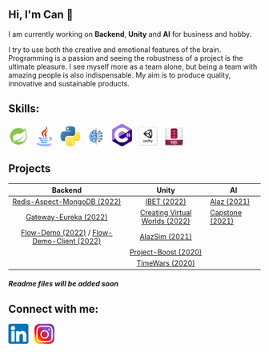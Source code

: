 ## Hi, I'm Can :wave:

I am currently working on <strong>Backend</strong>, <strong>Unity</strong> and <strong>AI</strong> for business and hobby.

I try to use both the creative and emotional features of the brain. Programming is a passion and seeing the robustness of a project is the ultimate pleasure. I see myself more as a team alone, but being a team with amazing people is also indispensable. My aim is to produce quality, innovative and sustainable products.

## Skills:
<p float="left">
  <img src="https://github.com/can-git/can-git/blob/main/images/spring.png" width="40px" alt="Spring" title="Spring">&nbsp;&nbsp;
  <img src="https://github.com/can-git/can-git/blob/main/images/java.png" width="40px" alt="Java" title="Java">&nbsp;&nbsp;
  <img src="https://github.com/can-git/can-git/blob/main/images/python.png" width="40px" alt="Python" title="Python">&nbsp;&nbsp;
  <img src="https://github.com/can-git/can-git/blob/main/images/ai.png" width="40px" alt="AI" title="AI">&nbsp;&nbsp;
  <img src="https://github.com/can-git/can-git/blob/main/images/csharp.png" width="40px" alt="C#" title="C#">&nbsp;&nbsp;
  <img src="https://github.com/can-git/can-git/blob/main/images/unity.png" width="40px" alt="Unity" title="Unity">&nbsp;&nbsp;
  <img src="https://github.com/can-git/can-git/blob/main/images/sqlRed.png" width="40px" alt="SQL" title="SQL">&nbsp;&nbsp;
</p>

## Projects

|                                                             Backend                                                             |                                       Unity                                       | AI                                                     |
|:-------------------------------------------------------------------------------------------------------------------------------:|:---------------------------------------------------------------------------------:|--------------------------------------------------------|
|                           [Redis-Aspect-MongoDB (2022)](https://github.com/can-git/Redis_Aspect_Mongo)                          |                   [IBET (2022)](https://github.com/can-git/IBET)                  |     [Alaz (2021)](https://github.com/can-git/Alaz)     |
|                                [Gateway-Eureka (2022)](https://github.com/can-git/Gateway-Eureka)                               | [Creating Virtual Worlds (2022)](https://github.com/can-git/SanalDunyaYaraticisi) | [Capstone (2021)](https://github.com/can-git/Capstone) |
| [Flow-Demo (2022)](https://github.com/can-git/flow-demo) / [Flow-Demo-Client (2022)](https://github.com/can-git/flow-demo-client) |                [AlazSim (2021)](https://github.com/can-git/AlazSim)               |                                                        |
|                                                                                                                                 |          [Project-Boost (2020)](https://github.com/can-git/Project-Boost)         |                                                        |
|                                                                                                                                 |               [TimeWars (2020)](https://github.com/can-git/TimeWars)              |                                                        |
#### <em>Readme files will be added soon</em>
## Connect with me:
[<img alt="LinkedIn" title="LinkedIn" width="40px" src="https://github.com/can-git/can-git/blob/main/images/linkedInBlue.png" />](https://www.linkedin.com/in/cnylmz/)&nbsp;&nbsp;
[<img alt="Instagram" title="Instagram" width="40px" src="https://github.com/can-git/can-git/blob/main/images/instagram.png" />](https://www.instagram.com/cnylmz____/)
